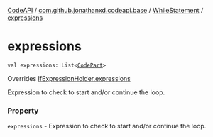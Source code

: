 [CodeAPI](../../index.md) / [com.github.jonathanxd.codeapi.base](../index.md) / [WhileStatement](index.md) / [expressions](.)

# expressions

`val expressions: List<`[`CodePart`](../../com.github.jonathanxd.codeapi/-code-part/index.md)`>`

Overrides [IfExpressionHolder.expressions](../-if-expression-holder/expressions.md)

Expression to check to start and/or continue the loop.

### Property

`expressions` - Expression to check to start and/or continue the loop.